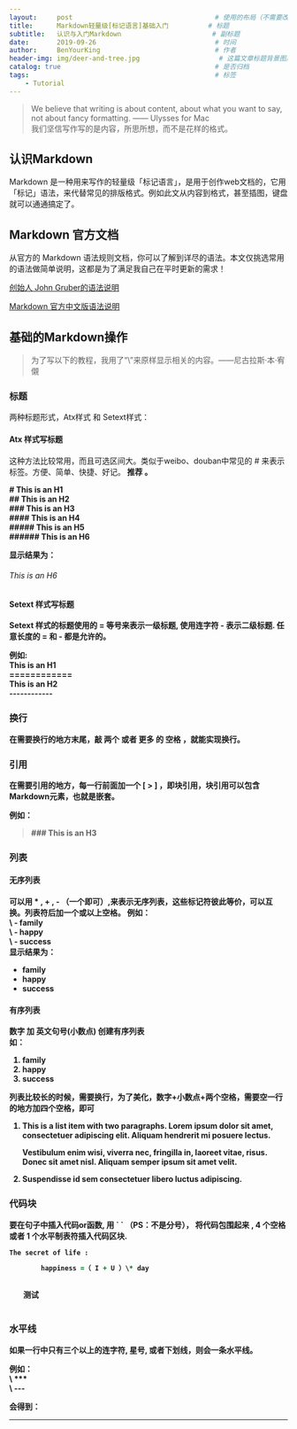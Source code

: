```yaml
---
layout:     post                                    # 使用的布局（不需要改）
title:      Markdown轻量级[标记语言]基础入门          # 标题 
subtitle:   认识与入门Markdown                       # 副标题
date:       2019-09-26                              # 时间
author:     BenYourKing                             # 作者
header-img: img/deer-and-tree.jpg                    # 这篇文章标题背景图片
catalog: true                                       # 是否归档
tags:                                               # 标签
    - Tutorial
---
```



> We believe that writing is about content, about what you want to say,     
> not about fancy formatting. —— Ulysses for Mac      
> 我们坚信写作写的是内容，所思所想，而不是花样的格式。     


## 认识Markdown

Markdown 是一种用来写作的轻量级「标记语言」，是用于创作web文档的，它用「标记」语法，来代替常见的排版格式。例如此文从内容到格式，甚至插图，键盘就可以通通搞定了。

## Markdown 官方文档

从官方的 Markdown 语法规则文档，你可以了解到详尽的语法。本文仅挑选常用的语法做简单说明，这都是为了满足我自己在平时更新的需求！


[创始人 John Gruber的语法说明](https://daringfireball.net/projects/markdown/syntax)


[Markdown 官方中文版语法说明](https://markdown-zh.readthedocs.io/en/latest/)

## 基础的Markdown操作

>为了写以下的教程，我用了“\”来原样显示相关的内容。——尼古拉斯·本·宥儭

### 标题
两种标题形式，Atx样式 和 Setext样式：

#### Atx    样式写标题
这种方法比较常用，而且可选区间大。类似于weibo、douban中常见的 \# 来表示标签。方便、简单、快捷、好记。<strong> 推荐 。

\#         This is an H1      
\##        This is an H2      
\###       This is an H3     
\####      This is an H4    
\#####     This is an H5      
\######    This is an H6       
        
显示结果为：      

###### This is an H6

#### Setext 样式写标题

Setext 样式的标题使用的 \= 等号来表示一级标题, 使用连字符 \- 表示二级标题. 任意长度的 \= 和 \- 都是允许的。         

例如:      
This is an H1     
\============     
This is an H2    
\------------


### 换行

在需要换行的地方末尾，敲 两个 或者 更多 的 <strong>空格</strong> ，就能实现换行。    

### 引用

在需要引用的地方，每一行前面加一个 \[ > ]  ，即块引用，<strong>块引用可以包含Markdown元素</strong>，也就是嵌套。
               
例如：             
                
>    \### This is an H3         

### 列表      
           
#### 无序列表       

可以用 \* ,  \+ , \- （一个即可）,来表示无序列表，这些标记符彼此等价，可以互换。列表符后加一个或以上空格。
例如：   
\ -  family           
\ -  happy            
\ -  success                         
显示结果为：                  
-  family     
-  happy     
-  success      

#### 有序列表
         
数字 加 英文句号(小数点) 创建有序列表                   
如：
1.  family       
2.  happy        
3.  success        

列表比较长的时候，需要换行，为了美化，数字+小数点+两个空格，需要空一行的地方加四个空格，即可
                         
1.  This is a list item with two paragraphs. Lorem ipsum dolor 
    sit amet, consectetuer adipiscing elit. Aliquam hendrerit
    mi posuere lectus.

    Vestibulum enim wisi, viverra nec, fringilla in, laoreet
    vitae, risus. Donec sit amet nisl. Aliquam semper ipsum
    sit amet velit.

2.  Suspendisse id sem consectetuer libero luctus adipiscing.


### 代码块
            
要在句子中插入代码or函数, 用 \`  \` （PS：不是分号）， 将代码包围起来 , 4 个空格或者 1 个水平制表符插入代码区块.         

`The secret of life : `            

```    for day in range(len(\[birth,death])):
        happiness =（ I + U ）\* day
```
          
<pre name = "code" class = "py">
   
   测试
   
</pre>      


                           
### 水平线       
    
如果一行中只有三个以上的连字符, 星号, 或者下划线，则会一条水平线。

例如：      
\ ***           
\ ---
          
会得到：       

***




